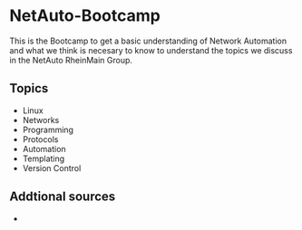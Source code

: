 # NetAuto-Bootcamp
This is the Bootcamp to get a basic understanding of Network Automation and what we think is necesary to know to understand the topics we discuss in the NetAuto RheinMain Group.



## Topics
* Linux
* Networks
* Programming
* Protocols
* Automation 
* Templating
* Version Control


## Addtional sources
* 
